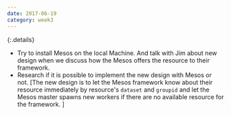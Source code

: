```yaml
---
date: 2017-06-19
category: week3
---
```

{:.details}
- Try to install Mesos on the local Machine. And talk with Jim about new design when we discuss how the Mesos offers the resource to their framework.
- Research if it is possible to implement the new design with Mesos or not. [The new design is to let the Mesos framework know about their resource immediately by resource's `dataset` and `groupid` and let the Mesos master spawns new workers if there are no available resource for the framework. ]
